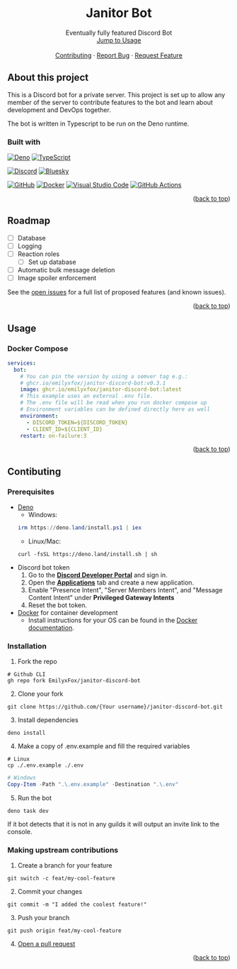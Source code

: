 <a id="readme-top"></a>

<div align="center">
    <h1>Janitor Bot</h1>
    <p>
      Eventually fully featured Discord Bot
      <br>
      <a href="#usage">Jump to Usage</a>
      <br>
      <br>
      <a href="#usage">Contributing</a>
      &middot;
      <a href="../../issues/new?labels=bug&template=bug-report.md">Report Bug</a>
      &middot;
      <a href="../../issues/new?labels=enhancement&template=feature-request.md">Request Feature</a>
    </p>
</div>

## About this project

This is a Discord bot for a private server. This project is set up to allow any member of the server to contribute features to the bot and learn about
development and DevOps together.

The bot is written in Typescript to be run on the Deno runtime.

### Built with

[![Deno](https://img.shields.io/badge/Deno-000?logo=deno&logoColor=fff)](https://deno.com/)
[![TypeScript](https://img.shields.io/badge/TypeScript-3178C6?logo=typescript&logoColor=fff)](https://www.typescriptlang.org/)

[![Discord](https://img.shields.io/badge/Discord-%235865F2.svg?&logo=discord&logoColor=white)](https://discord.gg/)
[![Bluesky](https://img.shields.io/badge/Bluesky-0285FF?logo=bluesky&logoColor=fff)](https://bsky.app/)

[![GitHub](https://img.shields.io/badge/GitHub-%23121011.svg?logo=github&logoColor=white)](/.github/)
[![Docker](https://img.shields.io/badge/Docker-2496ED?logo=docker&logoColor=fff)](/Dockerfile)
[![Visual Studio Code](https://custom-icon-badges.demolab.com/badge/Visual%20Studio%20Code-0078d7.svg?logo=vsc&logoColor=white)](/.vscode/)
[![GitHub Actions](https://img.shields.io/badge/GitHub_Actions-2088FF?logo=github-actions&logoColor=white)](/.github/workflows/)

<p align="right">(<a href="#readme-top">back to top</a>)</p>

## Roadmap

- [ ] Database
- [ ] Logging
- [ ] Reaction roles
  - [ ] Set up database
- [ ] Automatic bulk message deletion
- [ ] Image spoiler enforcement

See the [open issues](../../issues) for a full list of proposed features (and known issues).

<p align="right">(<a href="#readme-top">back to top</a>)</p>

## Usage

### Docker Compose

```yaml
services:
  bot:
    # You can pin the version by using a semver tag e.g.:
    # ghcr.io/emilyxfox/janitor-discord-bot:v0.3.1
    image: ghcr.io/emilyxfox/janitor-discord-bot:latest
    # This example uses an external .env file.
    # The .env file will be read when you run docker compose up
    # Environment variables can be defined directly here as well
    environment:
      - DISCORD_TOKEN=${DISCORD_TOKEN}
      - CLIENT_ID=${CLIENT_ID}
    restart: on-failure:3
```

<p align="right">(<a href="#readme-top">back to top</a>)</p>

## Contibuting

### Prerequisites

- [Deno](https://deno.com/)
  - Windows:
  ```powershell
  irm https://deno.land/install.ps1 | iex
  ```
  - Linux/Mac:
  ```shell
  curl -fsSL https://deno.land/install.sh | sh
  ```
- Discord bot token
  1. Go to the **[Discord Developer Portal](https://discord.dev/)** and sign in.
  2. Open the **[Applications](https://discord.com/developers/applications)** tab and create a new application.
  3. Enable "Presence Intent", "Server Members Intent", and "Message Content Intent" under **Privileged Gateway Intents**
  4. Reset the bot token.
- [Docker](https://www.docker.com/) for container development
  - Install instructions for your OS can be found in the [Docker documentation](https://docs.docker.com/get-started/get-docker/).

### Installation

1. Fork the repo

```shell
# Github CLI
gh repo fork EmilyxFox/janitor-discord-bot
```

2. Clone your fork

```shell
git clone https://github.com/{Your username}/janitor-discord-bot.git
```

3. Install dependencies

```shell
deno install
```

4. Make a copy of .env.example and fill the required variables

```shell
# Linux
cp ./.env.example ./.env
```

```powershell
# Windows
Copy-Item -Path ".\.env.example" -Destination ".\.env"
```

5. Run the bot

```shell
deno task dev
```

If it bot detects that it is not in any guilds it will output an invite link to the console.

### Making upstream contributions

1. Create a branch for your feature

```shell
git switch -c feat/my-cool-feature
```

2. Commit your changes

```shell
git commit -m "I added the coolest feature!"
```

3. Push your branch

```shell
git push origin feat/my-cool-feature
```

4. [Open a pull request](https://github.com/EmilyxFox/janitor-discord-bot/pulls)

<p align="right">(<a href="#readme-top">back to top</a>)</p>
